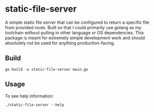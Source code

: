 # static-file-server
A simple static file server that can be configured to return a specific file from provided route.
Built so that I could primarily use golang as my toolchain without pulling in other language or OS dependencies.
This package is meant for extremely simple development work and should absolutely not be used for anything production-facing.

## Build

```
go build -o static-file-server main.go
```

## Usage
To see help information:

```
./static-file-server --help
```